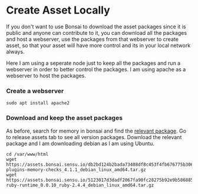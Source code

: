 # Create Asset Locally

If you don't want to use Bonsai to download the asset packages since it is public and anyone can contribute to it, you can download all the packages and host a webserver, use the packages from that webserver to create asset, so that your asset will have more control and its in your local network always.

Here I am using a seperate node just to keep all the packages and run a webserver in order to better control the packages. I am using apache as a webserver to host the packages.

### Create a webserver
```
sudo apt install apache2
```
### Download and keep the asset packages
As before, search for memory in bonsai and find the [relevant package](https://assets.bonsai.sensu.io/db2bd124b2bada73408df8c453f4fb676775b306/sensu-plugins-memory-checks_4.1.1_debian_linux_amd64.tar.gz). Go to release assets tab to see all version packages. Download the relevant package and I am downloading debian as I am using Ubuntu.
```
cd /var/www/html
wget https://assets.bonsai.sensu.io/db2bd124b2bada73408df8c453f4fb676775b306/sensu-plugins-memory-checks_4.1.1_debian_linux_amd64.tar.gz
wget https://assets.bonsai.sensu.io/5123017d3dadf2067fa90fc28275b92e9b586885/sensu-ruby-runtime_0.0.10_ruby-2.4.4_debian_linux_amd64.tar.gz
```
